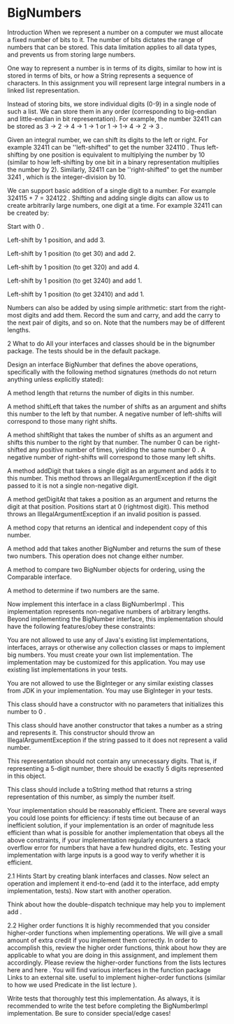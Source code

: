 # BigNumbers
Introduction
When we represent a number on a computer we must allocate a fixed number of bits to it. The number of bits dictates the range of numbers that can be stored. This data limitation applies to all data types, and prevents us from storing large numbers.

One way to represent a number is in terms of its digits, similar to how int is stored in terms of bits, or how a String represents a sequence of characters. In this assignment you will represent large integral numbers in a linked list representation.

Instead of storing bits, we store individual digits (0-9) in a single node of such a list. We can store them in any order (corresponding to big-endian and little-endian in bit representation). For example, the number 32411 can be stored as 3 -> 2 -> 4 -> 1 -> 1 or 1 -> 1-> 4 -> 2 -> 3 .

Given an integral number, we can shift its digits to the left or right. For example 32411 can be ''left-shifted" to get the number 324110 . Thus left-shifting by one position is equivalent to multiplying the number by 10 (similar to how left-shifting by one bit in a binary representation multiplies the number by 2). Similarly, 32411 can be ''right-shifted" to get the number 3241 , which is the integer-division by 10.

We can support basic addition of a single digit to a number. For example 324115 + 7 = 324122 . Shifting and adding single digits can allow us to create arbitrarily large numbers, one digit at a time. For example 32411 can be created by:

Start with 0 .

Left-shift by 1 position, and add 3.

Left-shift by 1 position (to get 30) and add 2.

Left-shift by 1 position (to get 320) and add 4.

Left-shift by 1 position (to get 3240) and add 1.

Left-shift by 1 position (to get 32410) and add 1.

Numbers can also be added by using simple arithmetic: start from the right-most digits and add them. Record the sum and carry, and add the carry to the next pair of digits, and so on. Note that the numbers may be of different lengths.

2 What to do
All your interfaces and classes should be in the bignumber package. The tests should be in the default package.

Design an interface BigNumber that defines the above operations, specifically with the following method signatures (methods do not return anything unless explicitly stated):

A method length that returns the number of digits in this number.

A method shiftLeft that takes the number of shifts as an argument and shifts this number to the left by that number. A negative number of left-shifts will correspond to those many right shifts.

A method shiftRight that takes the number of shifts as an argument and shifts this number to the right by that number. The number 0 can be right-shifted any positive number of times, yielding the same number 0 . A negative number of right-shifts will correspond to those many left shifts.

A method addDigit that takes a single digit as an argument and adds it to this number. This method throws an IllegalArgumentException if the digit passed to it is not a single non-negative digit.

A method getDigitAt that takes a position as an argument and returns the digit at that position. Positions start at 0 (rightmost digit). This method throws an IllegalArgumentException if an invalid position is passed.

A method copy that returns an identical and independent copy of this number.

A method add that takes another BigNumber and returns the sum of these two numbers. This operation does not change either number.

A method to compare two BigNumber objects for ordering, using the Comparable interface.

A method to determine if two numbers are the same.

Now implement this interface in a class BigNumberImpl . This implementation represents non-negative numbers of arbitrary lengths. Beyond implementing the BigNumber interface, this implementation should have the following features/obey these constraints:

You are not allowed to use any of Java's existing list implementations, interfaces, arrays or otherwise any collection classes or maps to implement big numbers. You must create your own list implementation. The implementation may be customized for this application. You may use existing list implementations in your tests.

You are not allowed to use the BigInteger or any similar existing classes from JDK in your implementation. You may use BigInteger in your tests.

This class should have a constructor with no parameters that initializes this number to 0 .

This class should have another constructor that takes a number as a string and represents it. This constructor should throw an IllegalArgumentException if the string passed to it does not represent a valid number.

This representation should not contain any unnecessary digits. That is, if representing a 5-digit number, there should be exactly 5 digits represented in this object.

This class should include a toString method that returns a string representation of this number, as simply the number itself.

Your implementation should be reasonably efficient. There are several ways you could lose points for efficiency: if tests time out because of an inefficient solution, if your implementation is an order of magnitude less efficient than what is possible for another implementation that obeys all the above constraints, if your implementation regularly encounters a stack overflow error for numbers that have a few hundred digits, etc. Testing your implementation with large inputs is a good way to verify whether it is efficient.

2.1 Hints
Start by creating blank interfaces and classes. Now select an operation and implement it end-to-end (add it to the interface, add empty implementation, tests). Now start with another operation.

Think about how the double-dispatch technique may help you to implement add .

2.2 Higher order functions
It is highly recommended that you consider higher-order functions when implementing operations. We will give a small amount of extra credit if you implement them correctly. In order to accomplish this, review the higher order functions, think about how they are applicable to what you are doing in this assignment, and implement them accordingly. Please review the higher-order functions from the lists lectures here and here . You will find various interfaces in the function package Links to an external site. useful to implement higher-order functions (similar to how we used Predicate<T> in the list lecture ).

Write tests that thoroughly test this implementation. As always, it is recommended to write the test before completing the BigNumberImpl implementation. Be sure to consider special/edge cases!

